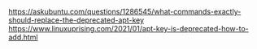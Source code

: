 https://askubuntu.com/questions/1286545/what-commands-exactly-should-replace-the-deprecated-apt-key
https://www.linuxuprising.com/2021/01/apt-key-is-deprecated-how-to-add.html
